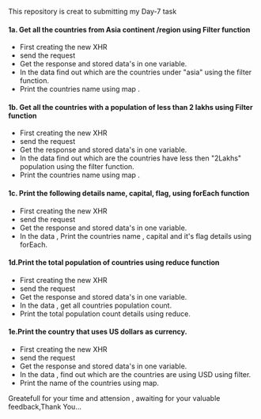 This repository is creat to submitting my Day-7 task

#### 1a. Get all the countries from Asia continent /region using Filter function

- First creating the new XHR
- send the request
- Get the response and stored data's in one variable.
- In the data find out which are the countries under "asia" using the filter function.
- Print the countries name using map .

#### 1b. Get all the countries with a population of less than 2 lakhs using Filter function

- First creating the new XHR
- send the request
- Get the response and stored data's in one variable.
- In the data find out which are the countries have less then "2Lakhs" population  using the filter function.
- Print the countries name using map .


#### 1c. Print the following details name, capital, flag, using forEach function

- First creating the new XHR
- send the request
- Get the response and stored data's in one variable.
- In the data , Print the countries name , capital and it's flag details using forEach.

#### 1d.Print the total population of countries using reduce function

- First creating the new XHR
- send the request
- Get the response and stored data's in one variable.
- In the data , get all countries population count.
- Print the total population count details using reduce.

#### 1e.Print the country that uses US dollars as currency.

- First creating the new XHR
- send the request
- Get the response and stored data's in one variable.
- In the data , find out which are the countries are using USD using filter.
- Print the name of the countries using map.


Greatefull for your time and attension , awaiting for your valuable feedback,Thank You...